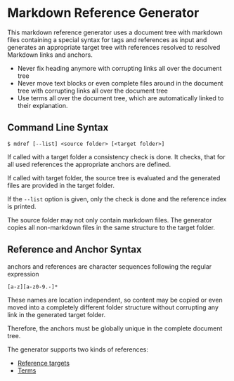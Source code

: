 # Markdown Reference Generator


This markdown reference generator uses
a document tree with markdown files containing
a special syntax for tags and references
as input and generates an appropriate target tree with
references resolved to resolved Markdown links
and anchors.

- Never fix heading anymore with corrupting links all over the document tree
- Never move text blocks or even complete files around in the document tree with corrupting links all over the document tree
- Use terms all over the document tree, which are automatically linked to their explanation.

## Command Line Syntax

```shell
$ mdref [--list] <source folder> [<target folder>]
```

If called with a target folder a consistency check is
done. It checks, that for all used references the appropriate anchors are defined.

If called with target folder, the source tree
is evaluated and the generated files are provided in the target folder.

If the `--list` option is given, only the check is done and the reference index is printed.


The source folder may not only contain markdown files. The generator copies all non-markdown files in the same structure to the target folder.

## Reference and Anchor Syntax

anchors and references are character sequences
following the regular expression

<a id="name"></a>

```regexp
[a-z][a-z0-9.-]*
```

These names are location independent, so content
may be copied or even moved into a completely different folder structure without corrupting any link in the generated target folder.

Therefore, the anchors must be globally unique in the
complete document tree.

The generator supports two kinds of references:
- [Reference targets](doc/chapters/references.md#reference) 
- [Terms](doc/chapters/terms.md#term)
